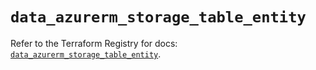 # `data_azurerm_storage_table_entity`

Refer to the Terraform Registry for docs: [`data_azurerm_storage_table_entity`](https://registry.terraform.io/providers/hashicorp/azurerm/3.101.0/docs/data-sources/storage_table_entity).
